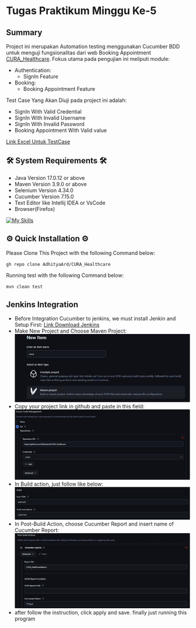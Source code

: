 # Tugas Praktikum Minggu Ke-5


## Summary

Project ini merupakan Automation testing menggunakan Cucumber BDD untuk menguji fungsionalitas dari web Booking Appointment [CURA_Healthcare](https://katalon-demo-cura.herokuapp.com). Fokus utama pada pengujian ini meliputi module:
- Authentication: 
    - SignIn Feature
- Booking:
    - Booking Appointment Feature
    
Test Case Yang Akan Diuji pada project ini adalah:
- SignIn With Valid Credential
- SignIn With Invalid Username
- SignIn With Invalid Password
- Booking Appointment With Valid value

[Link Excel Untuk TestCase](https://docs.google.com/spreadsheets/d/1x-clYJGd3HLChAganrc6SlPqFn-XxLtq/edit?usp=sharing&ouid=109266558038495260492&rtpof=true&sd=true)

## 🛠️ System Requirements 🛠️

- Java Version 17.0.12 or above
- Maven Version 3.9.0 or above
- Selenium Version 4.34.0
- Cucumber Version 7.15.0
- Text Editor like Intellij IDEA or VsCode
- Browser(Firefox)
  
[![My Skills](https://skillicons.dev/icons?i=java,maven,selenium,idea,vscode,gherkin)](https://skillicons.dev)

## ⚙️ Quick Installation ⚙️

Please Clone This Project with the following Command below:

```
gh repo clone AdhityaArd/CURA_Healthcare
```
Running test with the following Command below:
```
mvn clean test
```

## Jenkins Integration
- Before Integration Cucumber to jenkins, we must install Jenkin and Setup First:
[Link Download Jenkins](https://www.jenkins.io/download/)
- Make New Project and Choose Maven Project:
![](https://github.com/AdhityaArd/CURA_Healthcare/blob/master/Screenshoot/Screenshot%202025-08-28%20105905.png)
- Copy your project link in github and paste in this field:
![](https://github.com/AdhityaArd/CURA_Healthcare/blob/master/Screenshoot/img.png)
- In Build action, just follow like below:
![](https://github.com/AdhityaArd/CURA_Healthcare/blob/master/Screenshoot/Screenshot%202025-08-28%20105837.png)
- In Post-Build Action, choose Cucumber Report and insert name of Cucumber Report:
![](https://github.com/AdhityaArd/CURA_Healthcare/blob/master/Screenshoot/Screenshot%202025-08-28%20105819.png)
- after follow the instruction, click apply and save. finally just running this program



